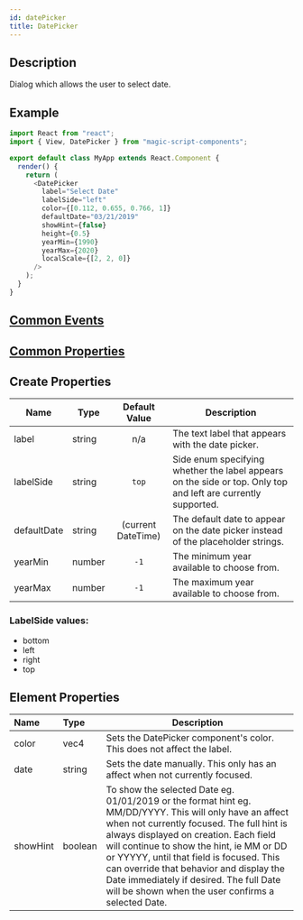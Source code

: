 ```yaml
---
id: datePicker
title: DatePicker
---
```


## Description

Dialog which allows the user to select date.

## Example

```javascript
import React from "react";
import { View, DatePicker } from "magic-script-components";

export default class MyApp extends React.Component {
  render() {
    return (
      <DatePicker
        label="Select Date"
        labelSide="left"
        color={[0.112, 0.655, 0.766, 1]}
        defaultDate="03/21/2019"
        showHint={false}
        height={0.5}
        yearMin={1990}
        yearMax={2020}
        localScale={[2, 2, 0]}
      />
    );
  }
}
```

## [Common Events](../types/Events.md)

## [Common Properties](../types/Properties.md)

## Create Properties

| Name        | Type   |   Default Value    | Description                                                                                                   |
| ----------- | ------ | :----------------: | ------------------------------------------------------------------------------------------------------------- |
| label       | string |        n/a         | The text label that appears with the date picker.                                                             |
| labelSide   | string |       `top`        | Side enum specifying whether the label appears on the side or top. Only top and left are currently supported. |
| defaultDate | string | (current DateTime) | The default date to appear on the date picker instead of the placeholder strings.                             |
| yearMin     | number |        `-1`        | The minimum year available to choose from.                                                                    |
| yearMax     | number |        `-1`        | The maximum year available to choose from.                                                                    |

### LabelSide values:

- bottom
- left
- right
- top

## Element Properties

| Name     | Type    | Description                                                                                                                                                                                                                                                                                                                                                                                                                         |
| :------- | :------ | ----------------------------------------------------------------------------------------------------------------------------------------------------------------------------------------------------------------------------------------------------------------------------------------------------------------------------------------------------------------------------------------------------------------------------------- |
| color    | vec4    | Sets the DatePicker component's color. This does not affect the label.                                                                                                                                                                                                                                                                                                                                                              |
| date     | string  | Sets the date manually. This only has an affect when not currently focused.                                                                                                                                                                                                                                                                                                                                                         |
| showHint | boolean | To show the selected Date eg. 01/01/2019 or the format hint eg. MM/DD/YYYY. This will only have an affect when not currently focused. The full hint is always displayed on creation. Each field will continue to show the hint, ie MM or DD or YYYYY, until that field is focused. This can override that behavior and display the Date immediately if desired. The full Date will be shown when the user confirms a selected Date. |
